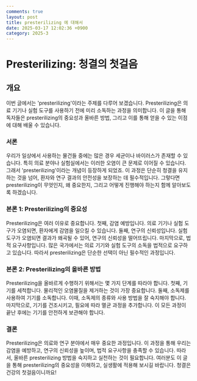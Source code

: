 ```yaml
---
comments: true
layout: post
title: presterilizing 에 대해서
date: 2025-03-17 12:02:36 +0900
category: 2025-3
---
```


# Presterilizing: 청결의 첫걸음

## 개요
이번 글에서는 'presterilizing'이라는 주제를 다루어 보겠습니다. Presterilizing은 의료 기기나 실험 도구를 사용하기 전에 미리 소독하는 과정을 의미합니다. 이 글을 통해 독자들은 presterilizing의 중요성과 올바른 방법, 그리고 이를 통해 얻을 수 있는 이점에 대해 배울 수 있습니다.

### 서론
우리가 일상에서 사용하는 물건들 중에는 많은 경우 세균이나 바이러스가 존재할 수 있습니다. 특히 의료 분야나 실험실에서는 이러한 오염이 큰 문제로 이어질 수 있습니다. 그래서 'presterilizing'이라는 개념이 등장하게 되었죠. 이 과정은 단순히 청결을 유지하는 것을 넘어, 환자와 연구 결과의 안전성을 보장하는 데 필수적입니다. 그렇다면 presterilizing이 무엇인지, 왜 중요한지, 그리고 어떻게 진행해야 하는지 함께 알아보도록 하겠습니다.

### 본론 1: Presterilizing의 중요성
Presterilizing은 여러 이유로 중요합니다. 첫째, 감염 예방입니다. 의료 기기나 실험 도구가 오염되면, 환자에게 감염을 일으킬 수 있습니다. 둘째, 연구의 신뢰성입니다. 실험 도구가 오염되면 결과가 왜곡될 수 있어, 연구의 신뢰성을 떨어뜨립니다. 마지막으로, 법적 요구사항입니다. 많은 국가에서는 의료 기기와 실험 도구의 소독을 법적으로 요구하고 있습니다. 따라서 presterilizing은 단순한 선택이 아닌 필수적인 과정입니다.

### 본론 2: Presterilizing의 올바른 방법
Presterilizing을 올바르게 수행하기 위해서는 몇 가지 단계를 따라야 합니다. 첫째, 기기를 세척합니다. 물리적인 오염물질을 제거하는 것이 가장 중요합니다. 둘째, 소독제를 사용하여 기기를 소독합니다. 이때, 소독제의 종류와 사용 방법을 잘 숙지해야 합니다. 마지막으로, 기기를 건조시키고, 필요에 따라 멸균 과정을 추가합니다. 이 모든 과정이 끝난 후에는 기기를 안전하게 보관해야 합니다.

### 결론
Presterilizing은 의료와 연구 분야에서 매우 중요한 과정입니다. 이 과정을 통해 우리는 감염을 예방하고, 연구의 신뢰성을 높이며, 법적 요구사항을 충족할 수 있습니다. 따라서, 올바른 presterilizing 방법을 숙지하고 실천하는 것이 필요합니다. 여러분도 이 글을 통해 presterilizing의 중요성을 이해하고, 실생활에 적용해 보시길 바랍니다. 청결은 건강의 첫걸음이니까요!